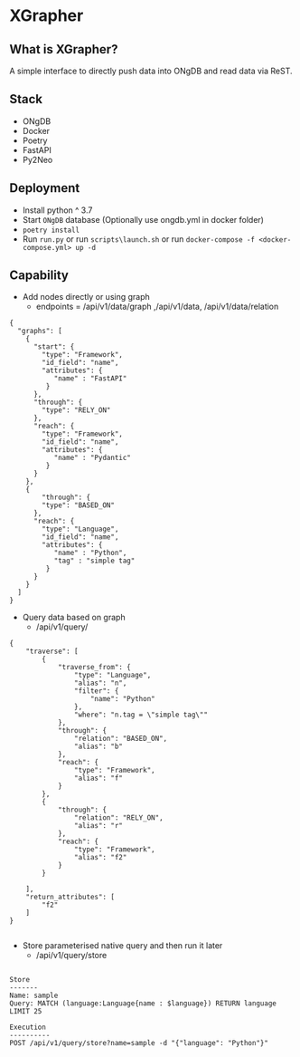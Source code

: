 # XGrapher

## What is XGrapher?

 A simple interface to directly push data into ONgDB and read data via ReST.
 

## Stack

- ONgDB
- Docker
- Poetry
- FastAPI
- Py2Neo

## Deployment

- Install python ^ 3.7
- Start `ONgDB` database (Optionally use ongdb.yml in docker folder)
- `poetry install`
- Run `run.py` or run `scripts\launch.sh` or run `docker-compose -f <docker-compose.yml> up -d`

## Capability

- Add nodes directly or using graph
    - endpoints = /api/v1/data/graph ,/api/v1/data, /api/v1/data/relation
```
{
  "graphs": [
    {
      "start": {
        "type": "Framework",
        "id_field": "name",
        "attributes": {
           "name" : "FastAPI"
         }
      },
      "through": {
        "type": "RELY_ON"
      },
      "reach": {
        "type": "Framework",
        "id_field": "name",
        "attributes": {
           "name" : "Pydantic"
         }
      }
    },
    {
        "through": {
        "type": "BASED_ON"
      },
      "reach": {
        "type": "Language",
        "id_field": "name",
        "attributes": {
           "name" : "Python",
           "tag" : "simple tag"
         }
      }
    }
  ]
}

```

- Query data based on graph
    - /api/v1/query/

```
{
    "traverse": [
        {
            "traverse_from": {
                "type": "Language",
                "alias": "n",
                "filter": {
                    "name": "Python"
                },
                "where": "n.tag = \"simple tag\""
            },
            "through": {
                "relation": "BASED_ON",
                "alias": "b"
            },
            "reach": {
                "type": "Framework",
                "alias": "f"
            }
        },
        {
            "through": {
                "relation": "RELY_ON",
                "alias": "r"
            },
            "reach": {
                "type": "Framework",
                "alias": "f2"
            }
        }

    ],
    "return_attributes": [
        "f2"
    ]
}


```

- Store parameterised native query and then run it later
    - /api/v1/query/store

```

Store
-------
Name: sample
Query: MATCH (language:Language{name : $language}) RETURN language LIMIT 25

Execution
----------
POST /api/v1/query/store?name=sample -d "{"language": "Python"}"

```